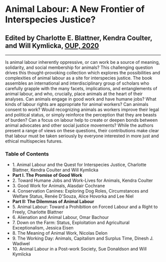 # Animal Labour: A New Frontier of Interspecies Justice?

## Edited by Charlotte E. Blattner, Kendra Coulter, and Will Kymlicka, [OUP, 2020](https://global.oup.com/academic/product/animal-labour-9780198846192?lang=en&cc=nl#)

---

Is animal labour inherently oppressive, or can work be a source of meaning, solidarity, and social membership for animals? This challenging question drives this thought-provoking collection which explores the possibilities and complexities of animal labour as a site for interspecies justice. The book assembles an international and interdisciplinary group of scholars who carefully grapple with the many facets, implications, and entanglements of animal labour, and who, crucially, place animals at the heart of their analyses. Can animals engage in good work and have humane jobs? What kinds of labour rights are appropriate for animal workers? Can animals consent to work? Would recognizing animals as workers improve their legal and political status, or simply reinforce the perception that they are beasts of burden? Can a focus on labour help to create or deepen bonds between animal advocates and other social justice movements? While the authors present a range of views on these questions, their contributions make clear that labour must be taken seriously by everyone interested in more just and ethical multispecies futures.

### Table of Contents

- 1\. Animal Labour and the Quest for Interspecies Justice, Charlotte Blattner, Kendra Coulter and Will Kymlicka
- **Part I. The Promise of Good Work**
- 2\. Toward Humane Jobs and Work-Lives for Animals, Kendra Coulter
- 3\. Good Work for Animals, Alasdair Cochrane
- 4\. Conservation Canines: Exploring Dog Roles, Circumstances and Welfare Status, Renée D'Souza, Alice Hovorka and Lee Niel
- **Part II: The Dilemmas of Animal Labour**
- 5\. Animal Labour: Toward a Prohibition on Forced Labour and a Right to Freely, Charlotte Blattner
- 6\. Alienation and Animal Labour, Omar Bachour
- 7\. Down on the Farm: Status, Exploitation and Agricultural Exceptionalism, Jessica Eisen
- 8\. The Meaning of Animal Work, Nicolas Delon
- 9\. The Working Day: Animals, Capitalism and Surplus Time, Dinesh J. Wadiwel
- 10\. Animal Labour in a Post-work Society, Sue Donaldson and Will Kymlicka
